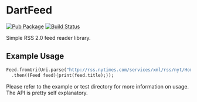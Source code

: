 # DartFeed
[![Pub Package](https://img.shields.io/pub/v/xml.svg)](https://pub.dartlang.org/packages/xml)
[![Build Status](https://travis-ci.org/harankumar/DartFeed.svg?branch=master)](https://travis-ci.org/harankumar/DartFeed)

Simple RSS 2.0 feed reader library.

## Example Usage

```dart
Feed.fromUri(Uri.parse("http://rss.nytimes.com/services/xml/rss/nyt/HomePage.xml"))
  .then((Feed feed){print(feed.title);});
```

Please refer to the example or test directory for more information on usage. The API is pretty self explanatory.
